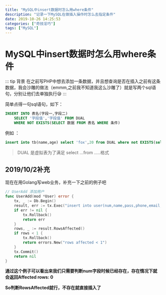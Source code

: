 ```yaml
---
title: "MySQL中insert数据时怎么用where条件"
description: "记录一下MySQL在做插入操作时怎么去指定条件"
date: 2019-10-26 14:25:53
categories: ["奇技淫巧"]
tags: ["MySQL"]
---
```


# MySQL中insert数据时怎么用where条件

::: tip 背景
在之前写PHP中想去添加一条数据，并且想查询是否在插入之前有这条数据，我会沙雕的做法（emmm,之前我不知道我这么沙雕了）就是写两个sql语句，分别让他们去单独执行:sleepy:
:::

简单点得一句sql语句，如下：

```sql
INSERT INTO 表名(字段一,字段二) 
	SELECT '字段值','字段值' FROM DUAL 
	WHERE NOT EXISTS(SELECT 数据 FROM 表名 WHERE 条件)
```

例如 ： 

```sql
insert into tb(name,age) select 'fox',20 from DUAL where not EXISTS(select name from tb where name='fox')
```

> DUAL 是虚拟表为了满足  select ...from .....格式

## 2019/10/2补充

现在在用Golang写web业务，补充一下之前的例子吧

```go
// UserAdd 添加用户
func UserAdd(mod *User) error {
	tx, _ := Db.Begin()
	result, err := tx.Exec("insert into user(num,name,pass,phone,email,ctime) SELECT ?,?,?,?,?,? from DUAL where ? NOT IN ( SELECT `num` FROM USER )", mod.Num, mod.Name, mod.Pass, mod.Phone, mod.Email, mod.Ctime, mod.Num)
	if err != nil {
		tx.Rollback()
		return err
	}
	rows, _ := result.RowsAffected()
	if rows < 1 {
		tx.Rollback()
		return errors.New("rows affected < 1")
	}
	tx.Commit()
	return nil
}
```

**通过这个例子可以看出来我们只需要判断num字段时候已经存在，存在情况下就会返回Affected rows: 0** 

**So判断RowsAffected就行，不存在就直接插入了**